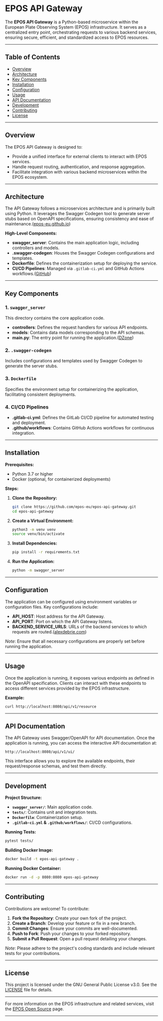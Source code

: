 # EPOS API Gateway

The **EPOS API Gateway** is a Python-based microservice within the European Plate Observing System (EPOS) infrastructure. It serves as a centralized entry point, orchestrating requests to various backend services, ensuring secure, efficient, and standardized access to EPOS resources.

---

## Table of Contents

* [Overview](#overview)
* [Architecture](#architecture)
* [Key Components](#key-components)
* [Installation](#installation)
* [Configuration](#configuration)
* [Usage](#usage)
* [API Documentation](#api-documentation)
* [Development](#development)
* [Contributing](#contributing)
* [License](#license)

---

## Overview

The EPOS API Gateway is designed to:

* Provide a unified interface for external clients to interact with EPOS services.
* Handle request routing, authentication, and response aggregation.
* Facilitate integration with various backend microservices within the EPOS ecosystem.

---

## Architecture

The API Gateway follows a microservices architecture and is primarily built using Python. It leverages the Swagger Codegen tool to generate server stubs based on OpenAPI specifications, ensuring consistency and ease of maintenance.([epos-eu.github.io][1])

**High-Level Components:**

* **swagger\_server**: Contains the main application logic, including controllers and models.
* **.swagger-codegen**: Houses the Swagger Codegen configurations and templates.
* **Dockerfile**: Defines the containerization setup for deploying the service.
* **CI/CD Pipelines**: Managed via `.gitlab-ci.yml` and GitHub Actions workflows.([GitHub][2])

---

## Key Components

### 1. `swagger_server`

This directory contains the core application code.

* **controllers**: Defines the request handlers for various API endpoints.
* **models**: Contains data models corresponding to the API schemas.
* ****main**.py**: The entry point for running the application.([DZone][3])

### 2. `.swagger-codegen`

Includes configurations and templates used by Swagger Codegen to generate the server stubs.

### 3. `Dockerfile`

Specifies the environment setup for containerizing the application, facilitating consistent deployments.

### 4. CI/CD Pipelines

* **.gitlab-ci.yml**: Defines the GitLab CI/CD pipeline for automated testing and deployment.
* **.github/workflows**: Contains GitHub Actions workflows for continuous integration.

---

## Installation

**Prerequisites:**

* Python 3.7 or higher
* Docker (optional, for containerized deployments)

**Steps:**

1. **Clone the Repository:**

   ```bash
   git clone https://github.com/epos-eu/epos-api-gateway.git
   cd epos-api-gateway
   ```



2. **Create a Virtual Environment:**

   ```bash
   python3 -m venv venv
   source venv/bin/activate
   ```



3. **Install Dependencies:**

   ```bash
   pip install -r requirements.txt
   ```



4. **Run the Application:**

   ```bash
   python -m swagger_server
   ```



---

## Configuration

The application can be configured using environment variables or configuration files. Key configurations include:

* **API\_HOST**: Host address for the API Gateway.
* **API\_PORT**: Port on which the API Gateway listens.
* **BACKEND\_SERVICE\_URLS**: URLs of the backend services to which requests are routed.([alexdebrie.com][4])

*Note*: Ensure that all necessary configurations are properly set before running the application.

---

## Usage

Once the application is running, it exposes various endpoints as defined in the OpenAPI specification. Clients can interact with these endpoints to access different services provided by the EPOS infrastructure.

**Example:**

```bash
curl http://localhost:8080/api/v1/resource
```



---

## API Documentation

The API Gateway uses Swagger/OpenAPI for API documentation. Once the application is running, you can access the interactive API documentation at:

```
http://localhost:8080/api/v1/ui/
```



This interface allows you to explore the available endpoints, their request/response schemas, and test them directly.

---

## Development

**Project Structure:**

* **`swagger_server/`**: Main application code.
* **`tests/`**: Contains unit and integration tests.
* **`Dockerfile`**: Containerization setup.
* **`.gitlab-ci.yml` & `.github/workflows/`**: CI/CD configurations.

**Running Tests:**

```bash
pytest tests/
```



**Building Docker Image:**

```bash
docker build -t epos-api-gateway .
```



**Running Docker Container:**

```bash
docker run -d -p 8080:8080 epos-api-gateway
```



---

## Contributing

Contributions are welcome! To contribute:

1. **Fork the Repository**: Create your own fork of the project.
2. **Create a Branch**: Develop your feature or fix in a new branch.
3. **Commit Changes**: Ensure your commits are well-documented.
4. **Push to Fork**: Push your changes to your forked repository.
5. **Submit a Pull Request**: Open a pull request detailing your changes.

*Note*: Please adhere to the project's coding standards and include relevant tests for your contributions.

---

## License

This project is licensed under the GNU General Public License v3.0. See the [LICENSE](LICENSE) file for details.

---

For more information on the EPOS infrastructure and related services, visit the [EPOS Open Source](https://epos-eu.github.io/epos-open-source/) page.

---

[1]: https://epos-eu.github.io/epos-open-source/ "EPOS Platform Open Source"
[2]: https://github.com/epos-eu/epos-api-gateway "epos-api-gateway - GitHub"
[3]: https://dzone.com/articles/introduction-to-api-gateway-in-microservices-architecture "API Gateway in Microservices Architecture"
[4]: https://www.alexdebrie.com/posts/api-gateway-elements/ "A Detailed Overview of AWS API Gateway | DeBrie Advisory"
